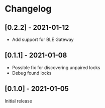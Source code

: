 # Changelog

## [0.2.2] - 2021-01-12
- Add support for BLE Gateway 

## [0.1.1] - 2021-01-08
- Possible fix for discovering unpaired locks
- Debug found locks

## [0.1.0] - 2021-01-05
Initial release